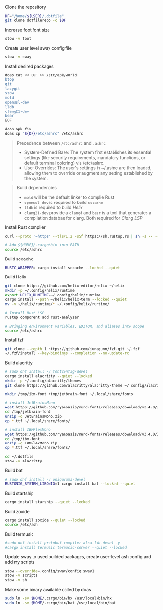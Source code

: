 Clone the repository

```sh
DF="/home/${USER}/.dotfile"
git clone dotfilerepo -c $DF
```

Increase foot font size

```sh
stow -v foot
```

Create user level sway config file

```sh
stow -v sway
```

Install desired packages

```sh
doas cat << EOF >> /etc/apk/world
btop
git
lazygit
stow
mold
openssl-dev
lldb
clang21-dev
bear
EOF

doas apk fix
doas cp "${DF}/etc/ashrc" /etc/ashrc
```

> Precedence between `/etc/ashrc` and `.ashrc`
> - System-Defined Base: The system first establishes its essential settings (like security requirements, mandatory functions, or default terminal coloring) via /etc/ashrc.
> - User Overrides: The user's settings in ~/.ashrc are then loaded, allowing them to override or augment any setting established by the system.


> Build dependencies
> - `mold` will be the default linker to complie Rust
> - `openssl-dev` is required to build `sccache`
> - `lldb` is required to build *Helix*
> - `clang21-dev` provide a `clangd` and `bear` is a tool that generates a compilation databae for clang. Both required for *Clang LSP*

Install Rust complier

```sh
curl --proto '=https' --tlsv1.2 -sSf https://sh.rustup.rs | sh -s -- --profile default --no-modify-path -y

# Add ${HOME}/.cargo/bin into PATH
source /etc/ashrc
```

Build sccache

```sh
RUSTC_WRAPPER= cargo install sccache --locked --quiet
```

Build Helix

```sh
git clone https://github.com/helix-editor/helix ~/helix
mkdir -p ~/.config/helix/runtime
export HELIX_RUNTIME=~/.config/helix/runtime
cargo install --path ~/helix/helix-term --locked --quiet
mv -v ~/helix/runtime/* ~/.config/helix/runtime/

# Install Rust LSP
rustup component add rust-analyzer

# Bringing environment variables, EDITOR, and aliases into scope
source /etc/ashrc
```

Install fzf

```sh
git clone --depth 1 https://github.com/junegunn/fzf.git ~/.fzf
~/.fzf/install --key-bindings --completion --no-update-rc
```

Build alacritty

```sh
# sudo dnf install -y fontconfig-devel
cargo install alacritty --quiet --locked
mkdir -p ~/.config/alacritty/themes
git clone https://github.com/alacritty/alacritty-theme ~/.config/alacritty/themes

mkdir /tmp/ibm-font /tmp/jetbrain-font ~/.local/share/fonts

# install JetBrainsMono
wget https://github.com/ryanoasis/nerd-fonts/releases/download/v3.4.0/JetBrainsMono.zip -O /tmp/jetbrain-font/JetBrainsMono.zip
cd /tmp/jetbrain-font
unzip -q JetBrainsMono.zip
cp *.ttf ~/.local/share/fonts/

# install IBMPlexMono
wget https://github.com/ryanoasis/nerd-fonts/releases/download/v3.4.0/IBMPlexMono.zip -O /tmp/ibm-font/IBMPlexMono.zip
cd /tmp/ibm-font
unzip -q IBMPlexMono.zip
cp *.ttf ~/.local/share/fonts/

cd ~/.dotfile
stow -v alacritty
```

Build bat

```sh
# sudo dnf install -y oniguruma-devel
RUSTONIG_SYSTEM_LIBONIG=1 cargo install bat --locked --quiet
```

Build startship

```sh
cargo install starship --quiet --locked
```

Build zoxide

```sh
cargo install zoxide --quiet --locked
source /etc/ash
```

Build termusic

```sh
#sudo dnf install protobuf-compiler alsa-lib-devel -y
#cargo install termusic termusic-server --quiet --locked
```

Update sway to used builded packages, create user-level ash config and add my scripts

```sh
stow --override=.config/sway/config sway1
stow -v scripts
stow -v sh
```

Make some binary available called by doas

```sh
sudo ln -sv $HOME/.cargo/bin/hx /usr/local/bin/hx
sudo ln -sv $HOME/.cargo/bin/bat /usr/local/bin/bat
```
